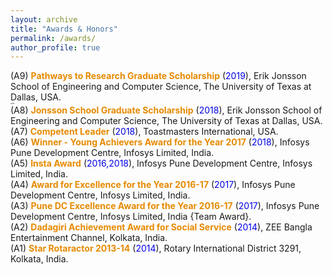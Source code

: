 ```yaml
---
layout: archive
title: "Awards & Honors"
permalink: /awards/
author_profile: true
---
```


(A9) <b><font color="#e68a00">Pathways to Research Graduate Scholarship</font></b> (<font color="#0000e6">2019</font>), Erik Jonsson School of Engineering and Computer Science, The University of Texas at Dallas, USA.<br>
<span style="font-size:2pt;font-color:white">Hello</span><br/>
(A8) <b><font color="#e68a00">Jonsson School Graduate Scholarship</font></b> (<font color="#0000e6">2018</font>), Erik Jonsson School of Engineering and Computer Science, The University of Texas at Dallas, USA.<br>
(A7) <b><font color="#e68a00">Competent Leader</font></b> (<font color="#0000e6">2018</font>), Toastmasters International, USA.<br>
(A6) <b><font color="#e68a00">Winner - Young Achievers Award for the Year 2017</font></b> (<font color="#0000e6">2018</font>), Infosys Pune Development Centre, Infosys Limited, India.<br>
(A5) <b><font color="#e68a00">Insta Award</font></b> (<font color="#0000e6">2016,2018</font>), Infosys Pune Development Centre, Infosys Limited, India.<br>
(A4) <b><font color="#e68a00">Award for Excellence for the Year 2016-17</font></b> (<font color="#0000e6">2017</font>), Infosys Pune Development Centre, Infosys Limited, India.<br>
(A3) <b><font color="#e68a00">Pune DC Excellence Award for the Year 2016-17</font></b> (<font color="#0000e6">2017</font>), Infosys Pune Development Centre, Infosys Limited, India {Team Award}.<br>
(A2) <b><font color="#e68a00">Dadagiri Achievement Award for Social Service</font></b> (<font color="#0000e6">2014</font>),  ZEE Bangla Entertainment Channel, Kolkata, India.<br>
(A1) <b><font color="#e68a00">Star Rotaractor 2013-14</font></b> (<font color="#0000e6">2014</font>), Rotary International District 3291, Kolkata, India.
